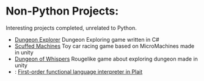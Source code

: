 # Non-Python Projects:
Interesting projects completed, unrelated to Python.
    
 - [Dungeon Explorer](https://github.com/Antonekk/Dungeon-Explorer)
    Dungeon Exploring game written in C# 
 - [Scuffed Machines](https://github.com/Antonekk/SCUFFED-MACHINES)
    Toy car racing game based on MicroMachines made in unity
 - [Dungeon of Whispers](https://github.com/Antonekk/Dungeon-of-Whispers)
    Rougelike game about exploring dungeon made in unity
 - : [First-order functional language interpreter in Plait](https://github.com/Antonekk/Language-Interpreter)
